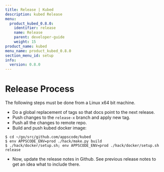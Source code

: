 ```yaml
---
title: Release | Kubed
description: kubed Release
menu:
  product_kubed_0.8.0:
    identifier: release
    name: Release
    parent: developer-guide
    weight: 15
product_name: kubed
menu_name: product_kubed_0.8.0
section_menu_id: setup
info:
  version: 0.8.0
---
```


# Release Process

The following steps must be done from a Linux x64 bit machine.

- Do a global replacement of tags so that docs point to the next release.
- Push changes to the `release-x` branch and apply new tag.
- Push all the changes to remote repo.
- Build and push kubed docker image:
```console
$ cd ~/go/src/github.com/appscode/kubed
$ env APPSCODE_ENV=prod ./hack/make.py build
$ ./hack/docker/setup.sh; env APPSCODE_ENV=prod ./hack/docker/setup.sh release
```

- Now, update the release notes in Github. See previous release notes to get an idea what to include there.
